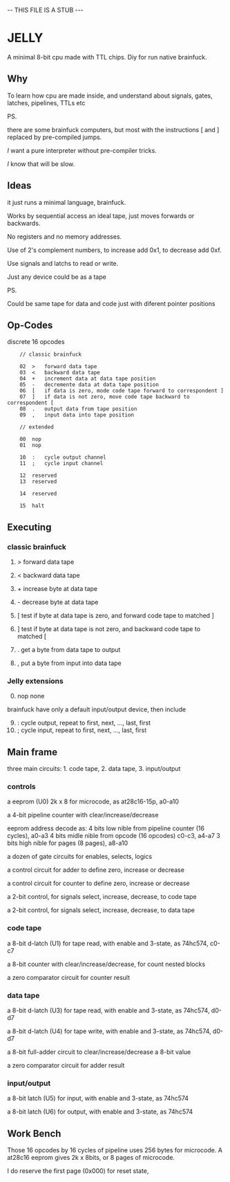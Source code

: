 -- THIS FILE IS A STUB ---

# JELLY

A minimal 8-bit cpu made with TTL chips. Diy for run native brainfuck.

## Why

To learn how cpu are made inside, and understand about signals, gates, latches, pipelines, TTLs etc

PS.

there are some brainfuck computers, but most with the instructions [ and ] replaced by pre-compiled jumps. 

_I_ want a pure interpreter without pre-compiler tricks. 

_I_ know that will be slow.

## Ideas

it just runs a minimal language, brainfuck. 

Works by sequential access an ideal tape, just moves forwards or backwards.

No registers and no memory addresses.

Use of 2's complement numbers, to increase add 0x1, to decrease add 0xf.

Use signals and latchs to read or write.

Just any device could be as a tape

PS.

Could be same tape for data and code just with diferent pointer positions

## Op-Codes

discrete 16 opcodes

        
        // classic brainfuck
        
        02  >   forward data tape 
        03  <   backward data tape
        04  +   increment data at data tape position
        05  -   decremente data at data tape position
        06  [   if data is zero, mode code tape forward to correspondent ]
        07  ]   if data is not zero, move code tape backward to correspondent [
        08  .   output data from tape position
        09  ,   input data into tape position

        // extended 
        
        00  nop
        01  nop
        
        10  :   cycle output channel
        11  ;   cycle input channel

        12  reserved
        13  reserved

        14  reserved
        
        15  halt

## Executing

### classic brainfuck

  1) \>  forward data tape
  2) \<  backward data tape

  3) \+  increase byte at data tape
  4) \-  decrease byte at data tape

  5) [  test if byte at data tape is zero, and forward code tape to matched ]
  6) ]  test if byte at data tape is not zero, and backward code tape to matched [

  7) .  get a byte from data tape to output
  8) ,  put a byte from input into data tape

### Jelly extensions

  0) nop  none

brainfuck have only a default input/output device, then include 
    
   9) :  cycle output, repeat to first, next, ..., last, first
  10) ;  cycle input, repeat to first, next, ..., last, first

## Main frame

three main circuits: 1. code tape, 2. data tape, 3. input/output

### controls

a eeprom (U0) 2k x 8 for microcode, as at28c16-15p, a0-a10

a 4-bit pipeline counter with clear/increase/decrease

eeprom address decode as:
        4 bits low nible from pipeline counter (16 cycles), a0-a3
        4 bits midle nible from opcode (16 opcodes) c0-c3, a4-a7
        3 bits high nible for pages (8 pages), a8-a10
        
a dozen of gate circuits for enables, selects, logics

a control circuit for adder to define zero, increase or decrease

a control circuit for counter to define zero, increase or decrease

a 2-bit control, for signals select, increase, decrease, to code tape

a 2-bit control, for signals select, increase, decrease, to data tape

### code tape

a 8-bit d-latch (U1) for tape read, with enable and 3-state, as 74hc574, c0-c7
 
a 8-bit counter with clear/increase/decrease, for count nested blocks

a zero comparator circuit for counter result

### data tape 

a 8-bit d-latch (U3) for tape read, with enable and 3-state, as 74hc574, d0-d7

a 8-bit d-latch (U4) for tape write, with enable and 3-state, as 74hc574, d0-d7

a 8-bit full-adder circuit to clear/increase/decrease a 8-bit value

a zero comparator circuit for adder result

### input/output

a 8-bit latch (U5) for input, with enable and 3-state, as 74hc574

a 8-bit latch (U6) for output, with enable and 3-state, as 74hc574

## Work Bench

Those 16 opcodes by 16 cycles of pipeline uses 256 bytes for microcode. A at28c16 eeprom gives 2k x 8bits, or 8 pages of microcode.

I do reserve the first page (0x000) for reset state, 




